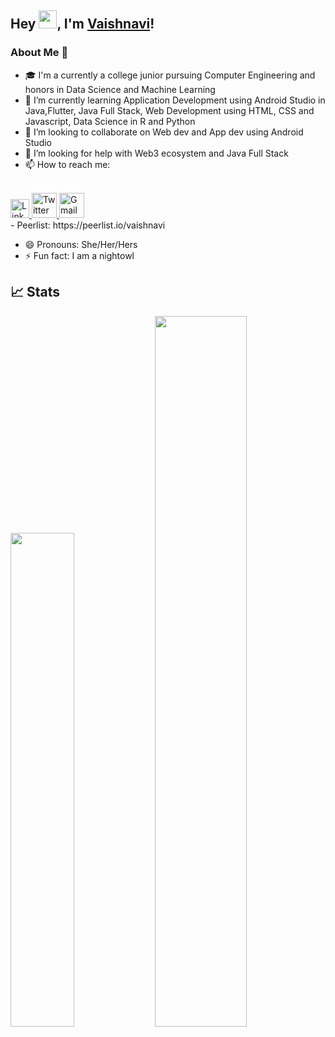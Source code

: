 
<!--
**vaishnavi-3969/vaishnavi-3969** is a ✨ _special_ ✨ repository because its `README.md` (this file) appears on your GitHub profile.

Here are some ideas to get you started:

- 🔭 I’m currently working on 
- 🌱 I’m currently learning Application Development using Android Studio in Java, Java Full Stack, Web Development using HTML, CSS and Javascript, Data Science in R and Python
- 👯 I’m looking to collaborate on ...
- 🤔 I’m looking for help with ...
- 💬 Ask me about ...
- 📫 How to reach me: ...
- 😄 Pronouns: ...
- ⚡ Fun fact: ...
-->

<!-- - 🔭 I’m currently working on  -->
<!-- ------------------------------------------------------------------------------------------------ -->
## Hey <img src="https://github.com/TheDudeThatCode/TheDudeThatCode/blob/master/Assets/Hi.gif" width="29">, I'm [Vaishnavi](https://vaishnavi-3969.github.io/portfolio)!

### About Me 🚀
- 🎓 I'm a currently a college junior pursuing Computer Engineering and honors in Data Science and Machine Learning  
- 🌱 I’m currently learning Application Development using Android Studio in Java,Flutter, Java Full Stack, Web Development using HTML, CSS and Javascript, Data Science in R and Python
- 👯 I’m looking to collaborate on Web dev and App dev using Android Studio
- 🤔 I’m looking for help with Web3 ecosystem and Java Full Stack
- 📫 How to reach me:


<br>
<a href="https://www.linkedin.com/in/vaishnavi-kale-111543204/">
  <img src="https://cdn.worldvectorlogo.com/logos/linkedin-icon-2.svg" title="Linkedin" alt="Linkedin Account" width="30"/>
</a>
<a href="https://twitter.com/vaishnavi_k3969">
  <img src="https://cdn.worldvectorlogo.com/logos/twitter-6.svg" title="Twitter" alt="Twitter Account" width="40"/>
</a>
<a href="mailto:vaishnavi.kale3011@gmail.com">
  <img src="https://cdn.worldvectorlogo.com/logos/gmail-icon-2.svg" title="Gmail" alt="Gmail Account" width="40"/>
</a>


<br/>
     -  Peerlist: https://peerlist.io/vaishnavi
     
- 😄 Pronouns: She/Her/Hers
- ⚡ Fun fact: I am a nightowl

## 📈 Stats
<p>
  <img width="45%" src="https://github-readme-stats.vercel.app/api?username=vaishnavi-3969&show_icons=true&theme=tokyonight" />
  <img width="54%" src="https://github-readme-stats.vercel.app/api/top-langs?username=vaishnavi-3969&show_icons=true&theme=tokyonight&locale=en&layout=compact" /></br>
</p>
 
